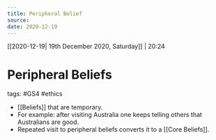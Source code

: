 ```yaml
---
title: Peripheral Belief
source:
date: 2020-12-19
---
```

[[2020-12-19| 19th December 2020, Saturday]] | 20:24

# Peripheral Beliefs
tags: #GS4 #ethics 

- [[Beliefs]] that are temporary. 
- For example: after visiting Australia one keeps telling others that Australians are good.
- Repeated visit to peripheral beliefs converts it to a [[Core Beliefs]].







